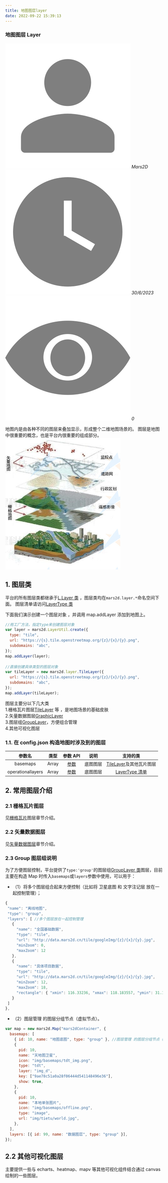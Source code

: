 ```yaml
---
title: 地图图层layer
date: 2022-09-22 15:39:13
---
```


<h3> 地图图层 Layer </h3>

<img class='images' src="../public/icon/yonghu.svg" alt="来自依赖包的图片">
<i class='text'>Mars2D</i>
<img class='imagess' src="../public/icon/shijian.svg" alt="来自依赖包的图片">
<i class='text'>30/6/2023</i>
<img class='imagess' src="../public/icon/liulan.svg" alt="来自依赖包的图片">
<i class='text'>0</i>

地图内是由各种不同的图层来叠加显示，形成整个二维地图场景的。 图层是地图中很重要的概念，也是平台内很重要的组成部分。<br />
![配置图][1]

## 1. 图层类

平台的所有图层类都继承于[L.Layer 类](http://mars2d.cn/api/leaflet/reference_cn.html#layer) ，图层类均在`mars2d.layer.*`命名空间下面。 图层清单请访问[LayerType 类](http://mars2d.cn/api/global.html#LayerType)

下面我们演示创建一个图层对象 ，并调用 map.addLayer 添加到地图上。

```js
//用工厂方法，指定type来创建图层对象
var layer = mars2d.LayerUtil.create({
  type: "tile",
  url: "https://{s}.tile.openstreetmap.org/{z}/{x}/{y}.png",
  subdomains: "abc",
});
map.addLayer(layer);

//直接创建具体类型的图层对象
var tileLayer = new mars2d.layer.TileLayer({
  url: "https://{s}.tile.openstreetmap.org/{z}/{x}/{y}.png",
  subdomains: "abc",
});
map.addLayer(tileLayer);
```

图层主要分以下几大类 <br /> 1.栅格瓦片图层[TileLayer](http://mars2d.cn/api/TileLayer.html) 等 ，是地图场景的基础皮肤 <br /> 2.矢量数据图层[GraphicLayer](http://mars2d.cn/api/GraphicLayer.html) <br /> 3.图层组[GroupLayer](http://mars2d.cn/api/GroupLayer.html)，方便组合管理<br /> 4.其他可视化图层

### 1.1. 在 config.json 构造地图时涉及到的图层

|      参数名       | 类型  |                       参数 API                        |   说明   |                            支持的类                            |
| :---------------: | :---: | :---------------------------------------------------: | :------: | :------------------------------------------------------------: |
|     basemaps      | Array | [参数](http://mars2d.cn/api/Map.html#.basemapOptions) | 底图图层 | [TileLayer](http://mars2d.cn/api/TileLayer.html)及其他瓦片图层 |
| operationallayers | Array |  [参数](http://mars2d.cn/api/Map.html#.layerOptions)  | 底图图层 |  [LayerType 清单](http://mars2d.cn/api/global.html#LayerType)  |

## 2. 常用图层介绍

### 2.1 栅格瓦片图层

见[栅格瓦片](/mapKnow/tileLayer.md)图层章节介绍。

### 2.2 矢量数据图层

见[矢量数据图层](/mapKnow/graphicLayer.md)章节介绍。

### 2.3 Group 图层组说明

为了方便图层控制，平台提供了`type:'group'`的图层组[GroupLayer 类](http://mars2d.cn/api/GroupLayer.html)图层，目前主要在构造 Map 时传入`basemaps`或`layers`参数中使用，可以用于：

- （1）将多个图层组合起来方便控制（比如将 卫星底图 和 文字注记层 放在一起控制管理）；

```js
{
 "name": "离线地图",
 "type": "group",
 "layers": [ //多个图层放在一起控制管理
   {
     "name": "全国基础数据",
     "type": "tile",
     "url": "http://data.mars2d.cn/tile/googleImg/{z}/{x}/{y}.jpg",
     "minZoom": 0,
     "maxZoom": 12
   },
   {
     "name": "具体项目数据",
     "type": "tile",
     "url": "http://data.mars2d.cn/tile/googleImg/{z}/{x}/{y}.jpg",
     "minZoom": 12,
     "maxZoom": 18,
     "rectangle": { "xmin": 116.33236, "xmax": 118.183557, "ymin": 31.143784, "ymax": 32.565035 }
   }
 ]
},
```

- （2）图层管理 的图层分组节点（虚拟节点）。

```js
var map = new mars2d.Map("mars2dContainer", {
  basemaps: [
    { id: 10, name: "地图底图", type: "group" }, //图层管理 的图层分组节点（虚拟节点）
    {
      pid: 10,
      name: "天地图卫星",
      icon: "img/basemaps/tdt_img.png",
      type: "tdt",
      layer: "img_d",
      key: ["9ae78c51a0a28f06444d541148496e36"],
      show: true,
    },
    {
      pid: 10,
      name: "本地单张图片",
      icon: "img/basemaps/offline.png",
      type: "image",
      url: "img/tietu/world.jpg",
    },
  ],
  layers: [{ id: 99, name: "数据图层", type: "group" }],
});
```

## 2.2 其他可视化图层

主要提供一些与 echarts、heatmap、mapv 等其他可视化组件结合通过 canvas 绘制的一些图层。

[1]: ../public/image/map-layer.jpg
